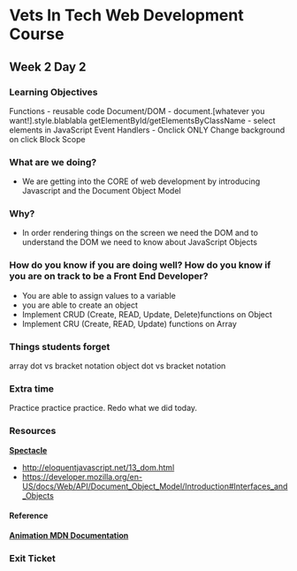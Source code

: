 # Vets In Tech Web Development Course

## Week 2 Day 2

### Learning Objectives
Functions - reusable code
Document/DOM - document.[whatever you want!].style.blablabla
getElementById/getElementsByClassName - select elements in JavaScript
Event Handlers - Onclick ONLY
Change background on click
Block Scope 

### What are we doing?
- We are getting into the CORE of web development by introducing Javascript and the Document Object Model

### Why?
- In order rendering things on the screen we need the DOM and to understand the DOM we need to know about
JavaScript Objects


### How do you know if you are doing well? How do you know if you are on track to be a Front End Developer?
- You are able to assign values to a variable
- you are able to create an object
- Implement CRUD (Create, READ, Update, Delete)functions on Object
- Implement CRU (Create, READ, Update) functions on Array


### Things students forget
array dot vs bracket notation
object dot vs bracket notation



### Extra time
Practice practice practice. Redo what we did today.


### Resources
**[Spectacle](https://www.spectacleapp.com/)**  <br>
- http://eloquentjavascript.net/13_dom.html
- https://developer.mozilla.org/en-US/docs/Web/API/Document_Object_Model/Introduction#Interfaces_and_Objects




#### Reference
**[Animation MDN Documentation](https://www.w3schools.com/css/css3_animations.asp)** <br>


### Exit Ticket

